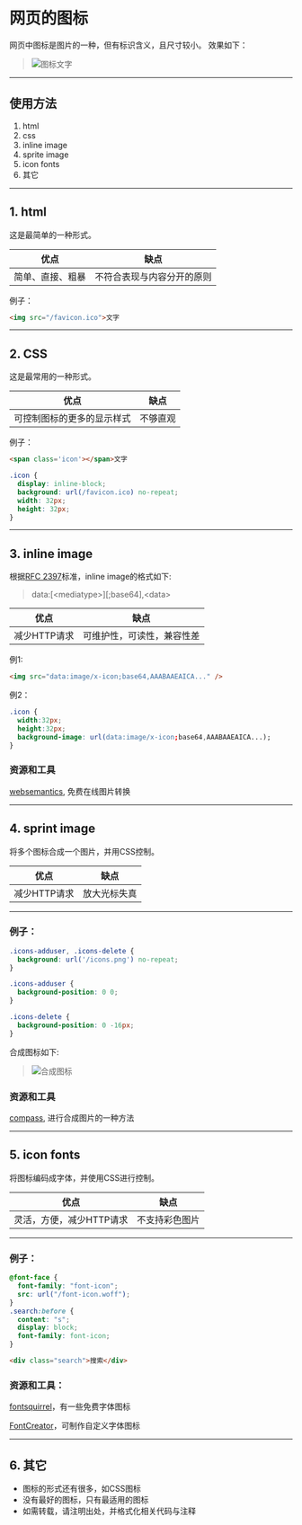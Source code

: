 网页的图标
==========
网页中图标是图片的一种，但有标识含义，且尺寸较小。
效果如下：

> ![图标](/favicon.ico "替代文字")文字

--------------------------------------------------

## 使用方法
1. html
2. css
3. inline image
4. sprite image
5. icon fonts
6. 其它

--------------------------------------------------

## 1. html
这是最简单的一种形式。

优点|缺点
----|----
简单、直接、粗暴|不符合表现与内容分开的原则

例子：

```html
<img src="/favicon.ico">文字
```

----------------------------------------------------

## 2. CSS
这是最常用的一种形式。

优点|缺点
----|----
可控制图标的更多的显示样式|不够直观

例子：

```html
<span class='icon'></span>文字
```

```css
.icon {
  display: inline-block;
  background: url(/favicon.ico) no-repeat;
  width: 32px;
  height: 32px;
}
```

--------------------------------------------------------

## 3. inline image
根据[RFC 2397](http://tools.ietf.org/html/rfc2397)标准，inline image的格式如下:
> data:\[\<mediatype\>\]\[;base64\],\<data\>

优点|缺点
----|----
减少HTTP请求|可维护性，可读性，兼容性差


例1:

```html
<img src="data:image/x-icon;base64,AAABAAEAICA..." />
```

例2：

```css
.icon {
  width:32px;
  height:32px;
  background-image: url(data:image/x-icon;base64,AAABAAEAICA...);
}
```

### 资源和工具

[websemantics](http://websemantics.co.uk/online_tools/image_to_data_uri_convertor/), 免费在线图片转换

----------------------------------------------------------------------------------------

## 4. sprint image
将多个图标合成一个图片，并用CSS控制。

优点|缺点
----|----
减少HTTP请求|放大光标失真

---------------------------------------------------

### 例子：

```css
.icons-adduser, .icons-delete {
  background: url('/icons.png') no-repeat;
}

.icons-adduser {
  background-position: 0 0;
}

.icons-delete {
  background-position: 0 -16px;
}
```

合成图标如下:
> ![合成图标](/icons.png "合成图标")


### 资源和工具

[compass](http://compass-style.org/help/tutorials/spriting/), 进行合成图片的一种方法

--------------------------------------------------------------

## 5. icon fonts
将图标编码成字体，并使用CSS进行控制。

优点|缺点
----|----
灵活，方便，减少HTTP请求|不支持彩色图片

---------------------------------------------

### 例子：

```css
@font-face {
  font-family: "font-icon";
  src: url("/font-icon.woff");
}
.search:before {
  content: "s";
  display: block;
  font-family: font-icon;
}
```

```html
<div class="search">搜索</div>
```

### 资源和工具：

[fontsquirrel](http://www.fontsquirrel.com/)，有一些免费字体图标

[FontCreator](http://www.high-logic.com/)，可制作自定义字体图标

-------------------------------------------------------

## 6. 其它

+ 图标的形式还有很多，如CSS图标
+ 没有最好的图标，只有最适用的图标
+ 如需转载，请注明出处，并格式化相关代码与注释

